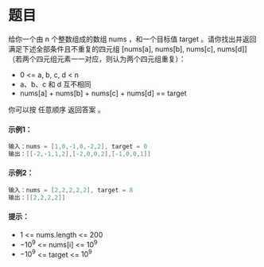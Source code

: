 # 题目
给你一个由 n 个整数组成的数组 nums ，和一个目标值 target 。请你找出并返回满足下述全部条件且不重复的四元组 [nums[a], nums[b], nums[c], nums[d]] （若两个四元组元素一一对应，则认为两个四元组重复）：

* 0 <= a, b, c, d < n
* a、b、c 和 d 互不相同
* nums[a] + nums[b] + nums[c] + nums[d] == target

你可以按 任意顺序 返回答案 。

#### 示例1：

```c++
输入：nums = [1,0,-1,0,-2,2], target = 0
输出：[[-2,-1,1,2],[-2,0,0,2],[-1,0,0,1]]
```

#### 示例2：
```c++
输入：nums = [2,2,2,2,2], target = 8
输出：[[2,2,2,2]]
```


#### 提示：

* 1 <= nums.length <= 200
* $-10^9$ <= nums[i] <= $10^9$
* $-10^9$ <= target <= $10^9$